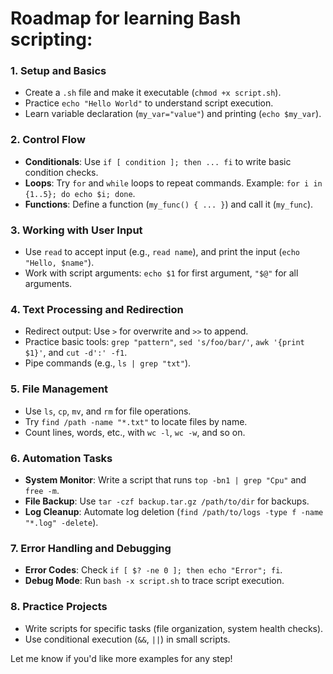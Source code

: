 # Roadmap for learning Bash scripting:

### 1. **Setup and Basics**
   - Create a `.sh` file and make it executable (`chmod +x script.sh`).
   - Practice `echo "Hello World"` to understand script execution.
   - Learn variable declaration (`my_var="value"`) and printing (`echo $my_var`).

### 2. **Control Flow**
   - **Conditionals**: Use `if [ condition ]; then ... fi` to write basic condition checks.
   - **Loops**: Try `for` and `while` loops to repeat commands. Example: `for i in {1..5}; do echo $i; done`.
   - **Functions**: Define a function (`my_func() { ... }`) and call it (`my_func`).

### 3. **Working with User Input**
   - Use `read` to accept input (e.g., `read name`), and print the input (`echo "Hello, $name"`).
   - Work with script arguments: `echo $1` for first argument, `"$@"` for all arguments.

### 4. **Text Processing and Redirection**
   - Redirect output: Use `>` for overwrite and `>>` to append.
   - Practice basic tools: `grep "pattern"`, `sed 's/foo/bar/'`, `awk '{print $1}'`, and `cut -d':' -f1`.
   - Pipe commands (e.g., `ls | grep "txt"`).

### 5. **File Management**
   - Use `ls`, `cp`, `mv`, and `rm` for file operations.
   - Try `find /path -name "*.txt"` to locate files by name.
   - Count lines, words, etc., with `wc -l`, `wc -w`, and so on.

### 6. **Automation Tasks**
   - **System Monitor**: Write a script that runs `top -bn1 | grep "Cpu"` and `free -m`.
   - **File Backup**: Use `tar -czf backup.tar.gz /path/to/dir` for backups.
   - **Log Cleanup**: Automate log deletion (`find /path/to/logs -type f -name "*.log" -delete`).

### 7. **Error Handling and Debugging**
   - **Error Codes**: Check `if [ $? -ne 0 ]; then echo "Error"; fi`.
   - **Debug Mode**: Run `bash -x script.sh` to trace script execution.

### 8. **Practice Projects**
   - Write scripts for specific tasks (file organization, system health checks).
   - Use conditional execution (`&&`, `||`) in small scripts.

Let me know if you'd like more examples for any step! 